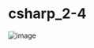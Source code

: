 # csharp_2-4

![image](https://github.com/user-attachments/assets/2d96597c-5d0c-4948-997e-ba5655fa7aae)
